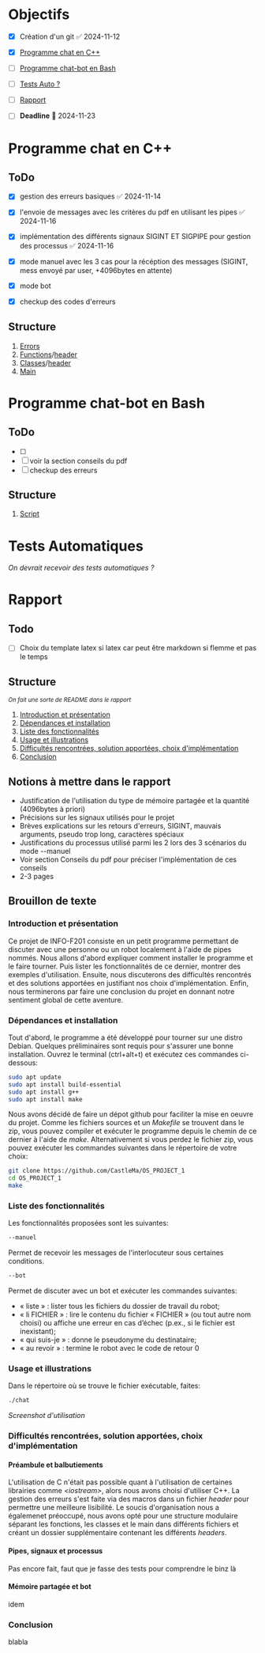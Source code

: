 # Objectifs

- [x] Création d'un git ✅ 2024-11-12
- [x]  [Programme chat en C++](#programme-chat-en-c)
- [ ]  [Programme chat-bot en Bash](#programme-chat-bot-en-bash)
- [ ]  [Tests Auto ?](#tests-auto)
- [ ]  [Rapport](#rapport)
- [ ] **Deadline** 📅 2024-11-23



# Programme chat en C++

## ToDo
- [x] gestion des erreurs basiques ✅ 2024-11-14
- [x] l'envoie de messages avec les critères du pdf en utilisant les pipes ✅ 2024-11-16
- [x] implémentation des différents signaux SIGINT ET SIGPIPE pour gestion des processus ✅ 2024-11-16
- [x] mode manuel avec les 3 cas pour la récéption des messages (SIGINT, mess envoyé par user, +4096bytes en attente)
- [x] mode bot
- [x] checkup des codes d'erreurs 


## Structure
1. [Errors](./include/errors.hpp) 
2. [Functions](./src/functions.cpp)/[header](./include/functions.hpp)
3. [Classes](./src/classes.cpp)/[header](./include/datastruct.hpp)
4. [Main](./src/main.cpp)



# Programme chat-bot en Bash

## ToDo
- [ ]
- [ ] voir la section conseils du pdf 
- [ ] checkup des erreurs

## Structure
1. [Script](./chat-bot)


# Tests Automatiques
*On devrait recevoir des tests automatiques ?*


# Rapport

## Todo 
- [ ] Choix du template latex si latex car peut être markdown si flemme et pas le temps


## Structure 
<small>*On fait une sorte de README dans le rapport*</small>
1. [Introduction et présentation](#introduction-et-présentation)
2. [Dépendances et installation](#dépendances-et-installation)
3. [Liste des fonctionnalités](#liste-des-fonctionnalités)
4. [Usage et illustrations](#usage-et-illustrations)
5. [Difficultés rencontrées, solution apportées, choix d'implémentation](#difficultés-rencontrées-solution-apportées-choix-dimplémentation)
8. [Conclusion](#conclusion)


## Notions à mettre dans le rapport
- Justification de l'utilisation du type de mémoire partagée et la quantité (4096bytes à priori)
- Précisions sur les signaux utilisés pour le projet
- Brèves explications sur les retours d'erreurs, SIGINT, mauvais arguments, pseudo trop long, caractères spéciaux
- Justifications du processus utilisé parmi les 2 lors des 3 scénarios du mode --manuel
- Voir section Conseils du pdf pour préciser l'implémentation de ces conseils
- 2-3 pages



## Brouillon de texte

### Introduction et présentation

Ce projet de INFO-F201 consiste en un petit programme permettant de discuter avec une personne ou un robot localement à l'aide de pipes nommés. Nous allons d'abord expliquer comment installer le programme et le faire tourner. Puis lister les fonctionnalités de ce dernier, montrer des exemples d'utilisation. Ensuite, nous discuterons des difficultés rencontrés et des solutions apportées en justifiant nos choix d'implémentation. Enfin, nous terminerons par faire une conclusion du projet en donnant notre sentiment global de cette aventure.


### Dépendances et installation

Tout d'abord, le programme a été développé pour tourner sur une distro Debian. Quelques préliminaires sont requis pour s'assurer une bonne installation. Ouvrez le terminal (ctrl+alt+t) et exécutez ces commandes ci-dessous:

 ```bash
sudo apt update
sudo apt install build-essential
sudo apt install g++
sudo apt install make
```

Nous avons décidé de faire un dépot github pour faciliter la mise en oeuvre du projet. Comme les fichiers sources et un *Makefile* se trouvent dans le zip, vous pouvez compiler et exécuter le programme depuis le chemin de ce dernier à l'aide de *make*. Alternativement si vous perdez le fichier zip, vous pouvez exécuter les commandes suivantes dans le répertoire de votre choix:


 ```bash
git clone https://github.com/CastleMa/OS_PROJECT_1
cd OS_PROJECT_1
make
```


### Liste des fonctionnalités
Les fonctionnalités proposées sont les suivantes:
```bash
--manuel
```
Permet de recevoir les messages de l'interlocuteur sous certaines conditions.
```bash
--bot
```
Permet de discuter avec un bot et exécuter les commandes suivantes:
- « liste » : lister tous les fichiers du dossier de travail du robot;
- « li FICHIER » : lire le contenu du fichier « FICHIER » (ou tout autre nom choisi) ou
affiche une erreur en cas d’échec (p.ex., si le fichier est inexistant);
- « qui suis-je » : donne le pseudonyme du destinataire;
- « au revoir » : termine le robot avec le code de retour 0


### Usage et illustrations
Dans le répertoire où se trouve le fichier exécutable, faites:
```bash
./chat
```
*Screenshot d'utilisation*



### Difficultés rencontrées, solution apportées, choix d'implémentation

#### Préambule et balbutiements
L'utilisation de C n'était pas possible quant à l'utilisation de certaines librairies comme *\<iostream>*, alors nous avons choisi d'utiliser C++. La gestion des erreurs s'est faite via des macros dans un fichier *header* pour permettre une meilleure lisibilité. Le soucis d'organisation nous a égalemenet préoccupé, nous avons opté pour une structure modulaire séparant les fonctions, les classes et le main dans différents fichiers et créant un dossier supplémentaire contenant les différents *headers*. 

#### Pipes, signaux et processus
Pas encore fait, faut que je fasse des tests pour comprendre le binz là


#### Mémoire partagée et bot
idem


### Conclusion
blabla
